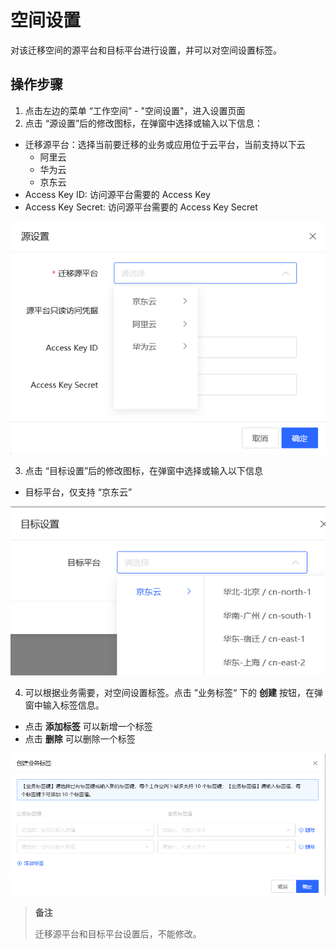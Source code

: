 # 空间设置
对该迁移空间的源平台和目标平台进行设置，并可以对空间设置标签。

## 操作步骤
1. 点击左边的菜单 “工作空间” - "空间设置"，进入设置页面
2. 点击 “源设置”后的修改图标，在弹窗中选择或输入以下信息：
  - 迁移源平台：选择当前要迁移的业务或应用位于云平台，当前支持以下云
    - 阿里云
    - 华为云
    - 京东云
  - Access Key ID: 访问源平台需要的 Access Key
  - Access Key Secret: 访问源平台需要的 Access Key Secret
  
  ![](../../../../../image/AMC/space-setting-1.png)

3. 点击 “目标设置”后的修改图标，在弹窗中选择或输入以下信息
  - 目标平台，仅支持 “京东云”
  
  ![](../../../../../image/AMC/space-setting-2.png)

4. 可以根据业务需要，对空间设置标签。点击 ”业务标签“ 下的 **创建** 按钮，在弹窗中输入标签信息。
  - 点击 **添加标签** 可以新增一个标签
  - 点击 **删除** 可以删除一个标签
  
  ![](../../../../../image/AMC/space-setting-3.png)

> **备注**
>  
> 迁移源平台和目标平台设置后，不能修改。
